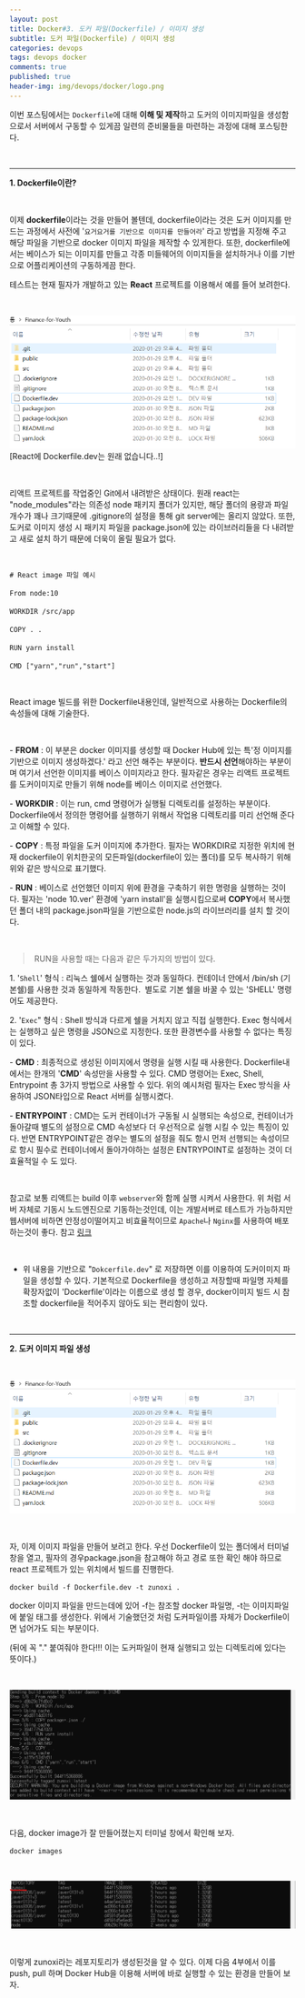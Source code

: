 ```yaml
---
layout: post
title: Docker#3. 도커 파일(Dockerfile) / 이미지 생성
subtitle: 도커 파일(Dockerfile) / 이미지 생성
categories: devops
tags: devops docker
comments: true
published: true
header-img: img/devops/docker/logo.png
---
```


이번 포스팅에서는 `Dockerfile`에 대해 **이해 및 제작**하고 도커의 이미지파일을 생성함으로서 서버에서 구동할 수 있게끔 일련의 준비물들을 마련하는 과정에 대해 포스팅한다.

<br>

---

**1\. Dockerfile이란?**

<br>

이제 **dockerfile**이라는 것을 만들어 볼텐데, dockerfile이라는 것은 도커 이미지를 만드는 과정에서 사전에 '`요거요거를 기반으로 이미지를 만들어라`' 라고 방법을 지정해 주고 해당 파일을 기반으로 docker 이미지 파일을 제작할 수 있게한다. 또한, dockerfile에서는 베이스가 되는 이미지를 만들고 각종 미들웨어의 이미지들을 설치하거나 이를 기반으로 어플리케이션의 구동하게끔 한다.

테스트는 현재 필자가 개발하고 있는 **React** 프로젝트를 이용해서 예를 들어 보려한다.

<br>

![그림1](/assets/img/devops/docker/dockerfile/1.png)
[React에 Dockerfile.dev는 원래 없습니다..!]

<br>

리액트 프로젝트를 작업중인 Git에서 내려받은 상태이다. 원래 react는 "node\_modules"라는 의존성 node 패키지 폴더가 있지만, 해당 폴더의 용량과 파일개수가 꽤나 크기때문에 .gitignore의 설정을 통해 git server에는 올리지 않았다. 또한, 도커로 이미지 생성 시 패키지 파일을 package.json에 있는 라이브러리들을 다 내려받고 새로 설치 하기 때문에 더욱이 올릴 필요가 없다.

<br>

```
# React image 파일 예시

From node:10

WORKDIR /src/app

COPY . .

RUN yarn install

CMD ["yarn","run","start"]
```

<br>

React image 빌드를 위한 Dockerfile내용인데, 일반적으로 사용하는 Dockerfile의 속성들에 대해 기술한다. 

<br>

\- **FROM** : 이 부분은 docker 이미지를 생성할 때 Docker Hub에 있는 특'정 이미지를 기반으로 이미지 생성하겠다.' 라고 선언 해주는 부분이다. **반드시 선언**해야하는 부분이며 여기서 선언한 이미지를 베이스 이미지라고 한다. 필자같은 경우는 리액트 프로젝트를 도커이미지로 만들기 위해 node를 베이스 이미지로 선언했다. 

\- **WORKDIR** : 이는 run, cmd 명령어가 실행될 디렉토리를 설정하는 부분이다. Dockerfile에서 정의한 명령어를 실행하기 위해서 작업용 디렉토리를 미리 선언해 준다고 이해할 수 있다.

\- **COPY** : 특정 파일을 도커 이미지에 추가한다. 필자는 WORKDIR로 지정한 위치에 현재 dockerfile이 위치한곳의 모든파일(dockerfile이 있는 폴더)를 모두 복사하기 위해 위와 같은 방식으로 표기했다.

\- **RUN** : 베이스로 선언했던 이미지 위에 환경을 구축하기 위한 명령을 실행하는 것이다. 필자는 'node 10.ver' 환경에 'yarn install'을 실행시킴으로써 **COPY**에서 복사했던 폴더 내의 package.json파일을 기반으로한 node.js의 라이브러리를 설치 할 것이다. 

<br>

>  RUN을 사용할 때는 다음과 같은 두가지의 방법이 있다.

1\. '`Shell`' 형식 : 리눅스 쉘에서 실행하는 것과 동일하다. 컨테이너 안에서 /bin/sh (기본쉘)를 사용한 것과 동일하게 작동한다.  별도로 기본 쉘을 바꿀 수 있는 'SHELL' 명령어도 제공한다.

2\. '`Exec`" 형식 : Shell 방식과 다르게 쉘을 거치지 않고 직접 실행한다. Exec 형식에서는 실행하고 싶은 명령을 JSON으로 지정한다. 또한 환경변수를 사용할 수 없다는 특징이 있다.

\- **CMD** : 최종적으로 생성된 이미지에서 명령을 실행 시킬 때 사용한다. Dockerfile내에서는 한개의 '**CMD**' 속성만을 사용할 수 있다. CMD 명령어는 Exec, Shell, Entrypoint 총 3가지 방법으로 사용할 수 있다. 위의 예시처럼 필자는 Exec 방식을 사용하여 JSON타입으로 React 서버를 실행시켰다.

\- **ENTRYPOINT** : CMD는 도커 컨테이너가 구동될 시 실행되는 속성으로, 컨테이너가 돌아갈때 별도의 설정으로 CMD 속성보다 더 우선적으로 실행 시킬 수 있는 특징이 있다. 반면 ENTRYPOINT같은 경우는 별도의 설정을 줘도 항시 먼저 선행되는 속성이므로 항시 필수로 컨테이너에서 돌아가야하는 설정은 ENTRYPOINT로 설정하는 것이 더 효율적일 수 도 있다.

<br>

참고로 보통 리액트는 build 이후 `webserver`와 함께 실행 시켜서 사용한다. 위 처럼 서버 자체로 기동시 노드엔진으로 기동하는것인데, 이는 개발서버로 테스트가 가능하지만 웹서버에 비하면 안정성이떨어지고 비효율적이므로 `Apache`나 `Nginx`를 사용하여 배포하는것이 좋다. 참고 [링크](https://codechacha.com/ko/deploy-react-with-nginx/)


<br>

+ 위 내용을 기반으로 "`Dokcerfile.dev`" 로 저장하면 이를 이용하여 도커이미지 파일을 생성할 수 있다. 기본적으로 Dockerfile을 생성하고 저장할때 파일명 자체를 확장자없이 'Dockerfile'이라는 이름으로 생성 할 경우, docker이미지 빌드 시 참조할 dockerfile을 적어주지 않아도 되는 편리함이 있다. 


<br>

---

**2\. 도커 이미지 파일 생성**

<br>

![그림2](/assets/img/devops/docker/dockerfile/2.png)

<br>

자, 이제 이미지 파일을 만들어 보려고 한다. 우선 Dockerfile이 있는 폴더에서 터미널창을 열고, 필자의 경우package.json을 참고해야 하고 경로 또한 확인 해야 하므로 react 프로젝트가 있는 위치에서 빌드를 진행한다.

```
docker build -f Dockerfile.dev -t zunoxi .
```

docker 이미지 파일을 만드는데에 있어 -f는 참조할 docker 파일명, -t는 이미지파일에 붙일 태그를 생성한다. 위에서 기술했던것 처럼 도커파일이름 자체가 Dockerfile이면 넘어가도 되는 부분이다.

(뒤에 꼭 "." 붙여줘야 한다!!! 이는 도커파일이 현재 실행되고 있는 디렉토리에 있다는 뜻이다.)

<br>

![그림3](/assets/img/devops/docker/dockerfile/3.png)

<br>

다음, docker image가 잘 만들어졌는지 터미널 창에서 확인해 보자.

```
docker images
```

<br>

![그림4](/assets/img/devops/docker/dockerfile/4.png)

<br>

이렇게 zunoxi라는 레포지토리가 생성된것을 알 수 있다. 이제 다음 4부에서 이를 push, pull 하며 Docker Hub을 이용해 서버에 바로 실행할 수 있는 환경을 만들어 보자.
